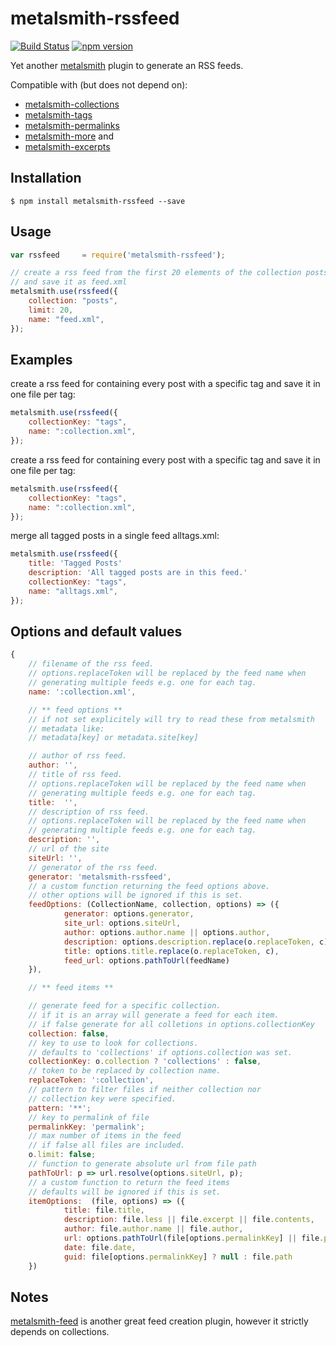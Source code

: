 # metalsmith-rssfeed 
[![Build Status](https://travis-ci.org/mpolitze/metalsmith-rssfeed.svg?branch=master)](https://travis-ci.org/mpolitze/metalsmith-rssfeed)
[![npm version](https://badge.fury.io/js/metalsmith-rssfeed.svg)](https://badge.fury.io/js/metalsmith-rssfeed)

Yet another [metalsmith](https://github.com/segmentio/metalsmith) plugin to generate an RSS feeds.

Compatible with (but does not depend on): 
- [metalsmith-collections](https://github.com/segmentio/metalsmith-collections)
- [metalsmith-tags](https://github.com/totocaster/metalsmith-tags)
- [metalsmith-permalinks](https://github.com/segmentio/metalsmith-permalinks)
- [metalsmith-more](https://github.com/kfranqueiro/metalsmith-more) and 
- [metalsmith-excerpts](https://github.com/segmentio/metalsmith-excerpts)

## Installation
```
$ npm install metalsmith-rssfeed --save
```

## Usage
```javascript
var rssfeed     = require('metalsmith-rssfeed');

// create a rss feed from the first 20 elements of the collection posts
// and save it as feed.xml
metalsmith.use(rssfeed({
    collection: "posts",
    limit: 20,
    name: "feed.xml",
});
```

## Examples
create a rss feed for containing every post with a specific tag and save it in one file per tag:

```javascript
metalsmith.use(rssfeed({
    collectionKey: "tags",
    name: ":collection.xml",
});
```

create a rss feed for containing every post with a specific tag and save it in one file per tag:

```javascript
metalsmith.use(rssfeed({
    collectionKey: "tags",
    name: ":collection.xml",
});
```

merge all tagged posts in a single feed alltags.xml:

```javascript
metalsmith.use(rssfeed({
    title: 'Tagged Posts'
    description: 'All tagged posts are in this feed.'
    collectionKey: "tags",
    name: "alltags.xml",
});
```

## Options and default values
```javascript
{
    // filename of the rss feed. 
    // options.replaceToken will be replaced by the feed name when 
    // generating multiple feeds e.g. one for each tag.
    name: ':collection.xml',

    // ** feed options **
    // if not set explicitely will try to read these from metalsmith 
    // metadata like:
    // metadata[key] or metadata.site[key]

    // author of rss feed.    
    author: '',
    // title of rss feed.
    // options.replaceToken will be replaced by the feed name when 
    // generating multiple feeds e.g. one for each tag.
    title:  '',
    // description of rss feed.
    // options.replaceToken will be replaced by the feed name when 
    // generating multiple feeds e.g. one for each tag.
    description: '',
    // url of the site
    siteUrl: '',
    // generator of the rss feed.
    generator: 'metalsmith-rssfeed',
    // a custom function returning the feed options above.
    // other options will be ignored if this is set.
    feedOptions: (CollectionName, collection, options) => ({
            generator: options.generator,
            site_url: options.siteUrl,
            author: options.author.name || options.author,
            description: options.description.replace(o.replaceToken, c),
            title: options.title.replace(o.replaceToken, c),
            feed_url: options.pathToUrl(feedName)
    }),

    // ** feed items **

    // generate feed for a specific collection.
    // if it is an array will generate a feed for each item. 
    // if false generate for all colletions in options.collectionKey
    collection: false,
    // key to use to look for collections. 
    // defaults to 'collections' if options.collection was set. 
    collectionKey: o.collection ? 'collections' : false,
    // token to be replaced by collection name.
    replaceToken: ':collection',
    // pattern to filter files if neither collection nor
    // collection key were specified.
    pattern: '**';
    // key to permalink of file
    permalinkKey: 'permalink';
    // max number of items in the feed
    // if false all files are included.
    o.limit: false;
    // function to generate absolute url from file path
    pathToUrl: p => url.resolve(options.siteUrl, p);
    // a custom function to return the feed items
    // defaults will be ignored if this is set.
    itemOptions:  (file, options) => ({
            title: file.title,
            description: file.less || file.excerpt || file.contents,
            author: file.author.name || file.author,
            url: options.pathToUrl(file[options.permalinkKey] || file.path, options),
            date: file.date,            
            guid: file[options.permalinkKey] ? null : file.path
    })
```

## Notes

[metalsmith-feed](https://github.com/hurrymaplelad/metalsmith-feed) is another great feed creation plugin, however it strictly depends on collections.
